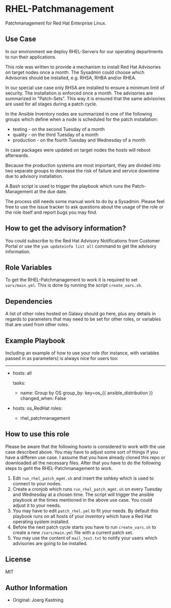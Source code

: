 RHEL-Patchmanagement
====================

Patchmanagement for Red Hat Enterprise Linux.

Use Case
--------

In our environment we deploy RHEL-Servers for our operating departments to run their applications.

This role was written to provide a mechanism to install Red Hat Advisories on target nodes once a month. The Sysadmin could choose which Advisories should be installed, e.g. RHSA, RHBA and/or RHEA.

In our special use case only RHSA are installed to ensure a minimum limit of security. The installation is enforced once a month. The advisories are summarized in "Patch-Sets". This way it is ensured that the same advisories are used for all stages during a patch cycle.

In the Ansible Inventory nodes are summarized in one of the following groups which define when a node is scheduled for the patch installation:

 * testing - on the second Tuesday of a month
 * quality - on the third Tuesday of a month
 * production - on the fourth Tuesday and Wednesday of a month

In case packages were updated on target nodes the hosts will reboot afterwards.

Because the production systems are most important, they are divided into two separate groups to decrease the risk of failure and service downtime due to advisory installation.

A Bash script is used to trigger the playbook which runs the Patch-Management at the due date.

The process still needs some manual work to do by a Sysadmin. Please feel free to use the issue tracker to ask questions about the usage of the role or the role itself and report bugs you may find.

How to get the advisory information?
------------------------------------

You could subscribe to the Red Hat Advisory Notifications from Customer Portal or use the `yum updateinfo list all` command to get the advisory information.

Role Variables
--------------

To get the RHEL-Patchmanagement to work it is required to set `vars/main.yml`. This is done by running the script `create_vars.sh`.

Dependencies
------------

A list of other roles hosted on Galaxy should go here, plus any details in regards to parameters that may need to be set for other roles, or variables that are used from other roles.

Example Playbook
----------------

Including an example of how to use your role (for instance, with variables passed in as parameters) is always nice for users too:

---
- hosts: all

  tasks:
    - name: Group by OS
      group_by: key=os_{{ ansible_distribution }}
      changed_when: False

- hosts: os_RedHat
  roles:
    - rhel_patchmanagement

How to use this role
--------------------

Please be aware that the following howto is considered to work with the use case described above. You may have to adjust some sort of things if you have a differen use case. I assume that you have already cloned this repo or downloaded all the necessary files. After that you have to do the following steps to geht the RHEL-Patchmanagement to work.

 1. Edit `run_rhel_patch_mgmt.sh` and insert the sshkey which is used to connect to your nodes.
 1. Create a cronjob which runs `run_rhel_patch_mgmt.sh` on every Tuesday and Wednesday at a chosen time. The script will trigger the ansible playbook at the times mentioned in the above use case. You could adjust it to your needs.
 1. You may have to edit `patch_rhel.yml` to fit your needs. By default this playbook runs on all hosts of your inventory which have a Red Hat operating system installed.
 1. Before the next patch cycle starts you have to run `create_vars.sh` to create a new `/vars/main.yml` file with a current patch set.
 1. You may use the content of `mail_text.txt` to notify your users which advisories are going to be installed.

License
-------

MIT

Author Information
------------------

 * Original: Joerg Kastning
